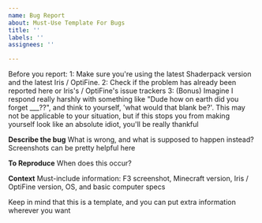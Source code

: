 ```yaml
---
name: Bug Report
about: Must-Use Template For Bugs
title: ''
labels: ''
assignees: ''

---
```


Before you report:
1: Make sure you're using the latest Shaderpack version and the latest Iris / OptiFine.
2: Check if the problem has already been reported here or Iris's / OptiFine's issue trackers
3: (Bonus) Imagine I respond really harshly with something like "Dude how on earth did you forget ___??", and think to yourself, 'what would that blank be?'. This may not be applicable to your situation, but if this stops you from making yourself look like an absolute idiot, you'll be really thankful



**Describe the bug**
What is wrong, and what is supposed to happen instead? Screenshots can be pretty helpful here

**To Reproduce**
When does this occur?

**Context**
Must-include information: F3 screenshot, Minecraft version, Iris / OptiFine version, OS, and basic computer specs

Keep in mind that this is a template, and you can put extra information wherever you want
